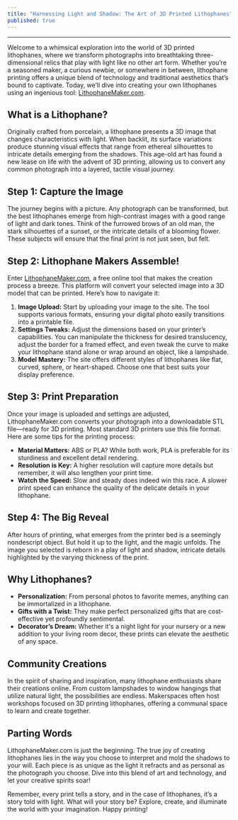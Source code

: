 ```yaml
---
title: "Harnessing Light and Shadow: The Art of 3D Printed Lithophanes"
published: true
---
```

---

Welcome to a whimsical exploration into the world of 3D printed lithophanes, where we transform photographs into breathtaking three-dimensional relics that play with light like no other art form. Whether you’re a seasoned maker, a curious newbie, or somewhere in between, lithophane printing offers a unique blend of technology and traditional aesthetics that’s bound to captivate. Today, we’ll dive into creating your own lithophanes using an ingenious tool: [LithophaneMaker.com](https://lithophanemaker.com/).

## What is a Lithophane?

Originally crafted from porcelain, a lithophane presents a 3D image that changes characteristics with light. When backlit, its surface variations produce stunning visual effects that range from ethereal silhouettes to intricate details emerging from the shadows. This age-old art has found a new lease on life with the advent of 3D printing, allowing us to convert any common photograph into a layered, tactile visual journey.

## Step 1: Capture the Image

The journey begins with a picture. Any photograph can be transformed, but the best lithophanes emerge from high-contrast images with a good range of light and dark tones. Think of the furrowed brows of an old man, the stark silhouettes of a sunset, or the intricate details of a blooming flower. These subjects will ensure that the final print is not just seen, but felt.

## Step 2: Lithophane Makers Assemble!

Enter [LithophaneMaker.com](https://lithophanemaker.com/), a free online tool that makes the creation process a breeze. This platform will convert your selected image into a 3D model that can be printed. Here’s how to navigate it:

1. **Image Upload:** Start by uploading your image to the site. The tool supports various formats, ensuring your digital photo easily transitions into a printable file.
2. **Settings Tweaks:** Adjust the dimensions based on your printer’s capabilities. You can manipulate the thickness for desired translucency, adjust the border for a framed effect, and even tweak the curve to make your lithophane stand alone or wrap around an object, like a lampshade.
3. **Model Mastery:** The site offers different styles of lithophanes like flat, curved, sphere, or heart-shaped. Choose one that best suits your display preference.

## Step 3: Print Preparation

Once your image is uploaded and settings are adjusted, LithophaneMaker.com converts your photograph into a downloadable STL file—ready for 3D printing. Most standard 3D printers use this file format. Here are some tips for the printing process:

- **Material Matters:** ABS or PLA? While both work, PLA is preferable for its sturdiness and excellent detail rendering.
- **Resolution is Key:** A higher resolution will capture more details but remember, it will also lengthen your print time.
- **Watch the Speed:** Slow and steady does indeed win this race. A slower print speed can enhance the quality of the delicate details in your lithophane.

## Step 4: The Big Reveal

After hours of printing, what emerges from the printer bed is a seemingly nondescript object. But hold it up to the light, and the magic unfolds. The image you selected is reborn in a play of light and shadow, intricate details highlighted by the varying thickness of the print.

## Why Lithophanes?

- **Personalization:** From personal photos to favorite memes, anything can be immortalized in a lithophane.
- **Gifts with a Twist:** They make perfect personalized gifts that are cost-effective yet profoundly sentimental.
- **Decorator’s Dream:** Whether it's a night light for your nursery or a new addition to your living room decor, these prints can elevate the aesthetic of any space.

## Community Creations

In the spirit of sharing and inspiration, many lithophane enthusiasts share their creations online. From custom lampshades to window hangings that utilize natural light, the possibilities are endless. Makerspaces often host workshops focused on 3D printing lithophanes, offering a communal space to learn and create together.

## Parting Words

LithophaneMaker.com is just the beginning. The true joy of creating lithophanes lies in the way you choose to interpret and mold the shadows to your will. Each piece is as unique as the light it refracts and as personal as the photograph you choose. Dive into this blend of art and technology, and let your creative spirits soar!

Remember, every print tells a story, and in the case of lithophanes, it’s a story told with light. What will your story be? Explore, create, and illuminate the world with your imagination. Happy printing!
